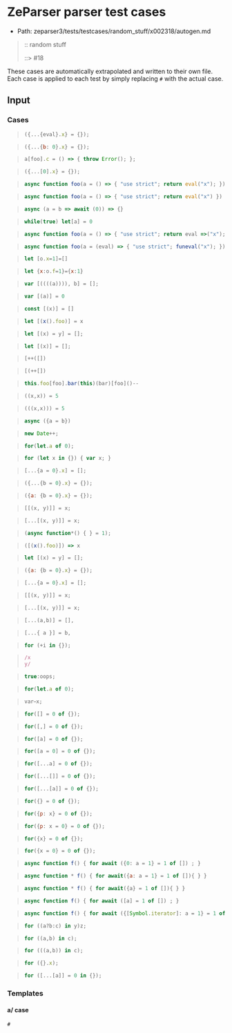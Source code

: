# ZeParser parser test cases

- Path: zeparser3/tests/testcases/random_stuff/x002318/autogen.md

> :: random stuff
>
> ::> #18

These cases are automatically extrapolated and written to their own file.
Each case is applied to each test by simply replacing `#` with the actual case.

## Input

### Cases

> `````js
> ({...{eval}.x} = {});
> `````

> `````js
> ({...{b: 0}.x} = {});
> `````

> `````js
> a[foo].c = () => { throw Error(); };
> `````

> `````js
> ({...[0].x} = {});
> `````

> `````js
> async function foo(a = () => { "use strict"; return eval("x"); }) {}
> `````

> `````js
> async function foo(a = () => { "use strict"; return eval("x") }) { var x; return a(); }
> `````

> `````js
> async (a = b => await (0)) => {}
> `````

> `````js
> while(true) let[a] = 0
> `````

> `````js
> async function foo(a = () => { "use strict"; return eval =>("x"); }) {}
> `````

> `````js
> async function foo(a = (eval) => { "use strict"; funeval("x"); }) {}
> `````

> `````js
> let [o.x=1]=[]
> `````

> `````js
> let {x:o.f=1}={x:1}
> `````

> `````js
> var [((((a)))), b] = [];
> `````

> `````js
> var [(a)] = 0
> `````

> `````js
> const [(x)] = []
> `````

> `````js
> let [(x().foo)] = x
> `````

> `````js
> let [(x) = y] = [];
> `````

> `````js
> let [(x)] = [];
> `````

> `````js
> [++([])
> `````

> `````js
> [(++[])
> `````

> `````js
> this.foo[foo].bar(this)(bar)[foo]()--
> `````

> `````js
> ((x,x)) = 5
> `````

> `````js
> (((x,x))) = 5
> `````

> `````js
> async ({a = b})
> `````

> `````js
> new Date++;
> `````

> `````js
> for(let.a of 0);
> `````

> `````js
> for (let x in {}) { var x; }
> `````

> `````js
> [...{a = 0}.x] = [];
> `````

> `````js
> ({...{b = 0}.x} = {});
> `````

> `````js
> ({a: {b = 0}.x} = {});
> `````

> `````js
> [[(x, y)]] = x;
> `````

> `````js
> [...[(x, y)]] = x;
> `````

> `````js
> (async function*() { } = 1);
> `````

> `````js
> ([(x().foo)]) => x
> `````

> `````js
> let [(x) = y] = [];
> `````

> `````js
> ({a: {b = 0}.x} = {});
> `````

> `````js
> [...{a = 0}.x] = [];
> `````

> `````js
> [[(x, y)]] = x;
> `````

> `````js
> [...[(x, y)]] = x;
> `````

> `````js
> [...(a,b)] = [],
> `````

> `````js
> [...{ a }] = b,
> `````

> `````js
> for (+i in {});
> `````

> `````js
> /x
> y/
> `````

> `````js
> true:oops;
> `````

> `````js
> for(let.a of 0);
> `````

> `````js
> var x;
> `````

> `````js
> for([] = 0 of {});
> `````

> `````js
> for([,] = 0 of {});
> `````

> `````js
> for([a] = 0 of {});
> `````

> `````js
> for([a = 0] = 0 of {});
> `````

> `````js
> for([...a] = 0 of {});
> `````

> `````js
> for([...[]] = 0 of {});
> `````

> `````js
> for([...[a]] = 0 of {});
> `````

> `````js
> for({} = 0 of {});
> `````

> `````js
> for({p: x} = 0 of {});
> `````

> `````js
> for({p: x = 0} = 0 of {});
> `````

> `````js
> for({x} = 0 of {});
> `````

> `````js
> for({x = 0} = 0 of {});
> `````

> `````js
> async function f() { for await ({0: a = 1} = 1 of []) ; }
> `````

> `````js
> async function * f() { for await({a: a = 1} = 1 of []){ } }
> `````

> `````js
> async function * f() { for await({a} = 1 of []){ } }
> `````

> `````js
> async function f() { for await ([a] = 1 of []) ; }
> `````

> `````js
> async function f() { for await ({[Symbol.iterator]: a = 1} = 1 of []) ; }
> `````

> `````js
> for ((a?b:c) in y)z;
> `````

> `````js
> for ((a,b) in c);
> `````

> `````js
> for (((a,b)) in c);
> `````

> `````js
> for ({}.x);
> `````

> `````js
> for ([...[a]] = 0 in {});
> `````

### Templates

#### a/ case

`````js
#
`````
